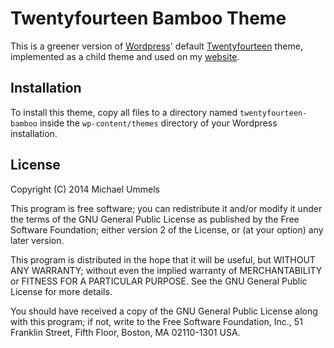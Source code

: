 Twentyfourteen Bamboo Theme
===========================

This is a greener version of [Wordpress][]' default [Twentyfourteen][] theme,
implemented as a child theme and used on my [website](http://www.ummels.de).

Installation
------------

To install this theme, copy all files to a directory named
`twentyfourteen-bamboo` inside the `wp-content/themes` directory
of your Wordpress installation.

License
-------

Copyright (C) 2014 Michael Ummels

This program is free software; you can redistribute it and/or modify
it under the terms of the GNU General Public License as published by
the Free Software Foundation; either version 2 of the License, or
(at your option) any later version.

This program is distributed in the hope that it will be useful,
but WITHOUT ANY WARRANTY; without even the implied warranty of
MERCHANTABILITY or FITNESS FOR A PARTICULAR PURPOSE.  See the
GNU General Public License for more details.

You should have received a copy of the GNU General Public License along
with this program; if not, write to the Free Software Foundation, Inc.,
51 Franklin Street, Fifth Floor, Boston, MA 02110-1301 USA.

[Wordpress]: http://wordpress.org
[Twentyfourteen]: http://wordpress.org/themes/twentyfourteen
